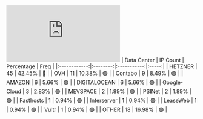 ![Diagramm](https://github.com/obajay/StateSync-snapshots/blob/main/Projects/Kyve/1/README.md)
| Data Center | IP Count | Percentage | Freq |
|:------------:|:--------:|:-----------:|:-----:|
| HETZNER | 45 | 42.45% | 🔴 |
| OVH | 11 | 10.38% | 🟢 |
| Contabo | 9 | 8.49% | 🟢 |
| AMAZON | 6 | 5.66% | 🟢 |
| DIGITALOCEAN | 6 | 5.66% | 🟢 |
| Google-Cloud | 3 | 2.83% | 🟢 |
| MEVSPACE | 2 | 1.89% | 🟢 |
| PSINet | 2 | 1.89% | 🟢 |
| Fasthosts | 1 | 0.94% | 🟢 |
| Interserver | 1 | 0.94% | 🟢 |
| LeaseWeb | 1 | 0.94% | 🟢 |
| Vultr | 1 | 0.94% | 🟢 |
| OTHER | 18 | 16.98% | 🟢 |